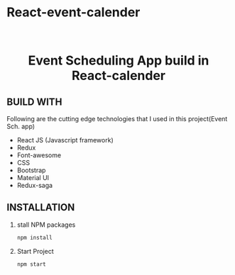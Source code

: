 # React-event-calender
<br />
<div align="center">
  <a src="https://0jxuy.csb.app" alt="Event" width="200"></a>

  <h1 align="center">Event Scheduling App build in React-calender</h1>
</div>


<!-- ABOUT THE PROJECT -->

## BUILD WITH

Following are the cutting edge technologies that I used in this project(Event Sch. app)
* React JS (Javascript framework)
* Redux
* Font-awesome
* CSS
* Bootstrap
* Material UI
* Redux-saga




## INSTALLATION

1. stall NPM packages
   ```sh
   npm install
   ```
2. Start Project
    ```sh
    npm start
   ```
